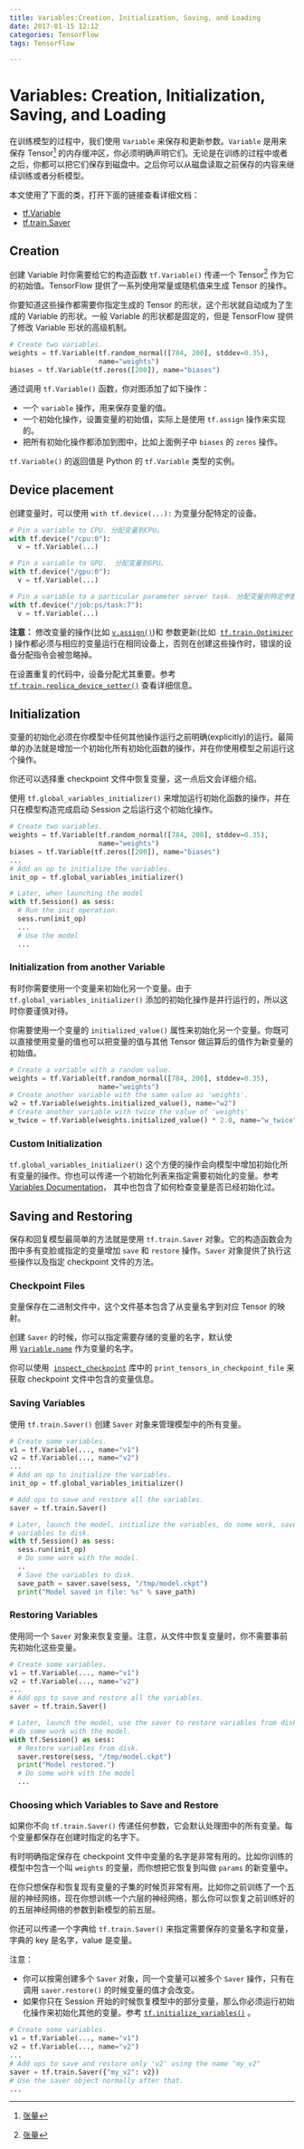 ```yaml
---
title: Variables:Creation, Initialization, Saving, and Loading
date: 2017-01-15 12:12
categories: TensorFlow
tags: TensorFlow

---
```


# Variables: Creation, Initialization, Saving, and Loading

在训练模型的过程中，我们使用 `Variable` 来保存和更新参数。`Variable` 是用来保存 Tensor[^1] 的内存缓冲区，你必须明确声明它们。无论是在训练的过程中或者之后，你都可以把它们保存到磁盘中。之后你可以从磁盘读取之前保存的内容来继续训练或者分析模型。

本文使用了下面的类，打开下面的链接查看详细文档：

- [tf.Variable](https://www.tensorflow.org/api_docs/python/state_ops/variables#Variable)
- [tf.train.Saver](https://www.tensorflow.org/api_docs/python/state_ops/saving_and_restoring_variables#Saver)

## Creation

创建 Variable 时你需要给它的构造函数 `tf.Variable()` 传递一个 Tensor[^1] 作为它的初始值。TensorFlow 提供了一系列使用常量或随机值来生成 Tensor 的操作。

你要知道这些操作都需要你指定生成的 Tensor 的形状，这个形状就自动成为了生成的 Variable 的形状。一般 Variable 的形状都是固定的，但是 TensorFlow 提供了修改 Variable 形状的高级机制。

```python
# Create two variables.
weights = tf.Variable(tf.random_normal([784, 200], stddev=0.35),
                      name="weights")
biases = tf.Variable(tf.zeros([200]), name="biases")
```

通过调用 `tf.Variable()` 函数，你对图添加了如下操作：

- 一个 `variable` 操作，用来保存变量的值。
- 一个初始化操作，设置变量的初始值，实际上是使用 `tf.assign` 操作来实现的。
- 把所有初始化操作都添加到图中，比如上面例子中 `biases` 的 `zeros` 操作。

`tf.Variable()` 的返回值是 Python 的 `tf.Variable` 类型的实例。

## Device placement

创建变量时，可以使用 `with tf.device(...):` 为变量分配特定的设备。

```python
# Pin a variable to CPU. 分配变量到CPU。
with tf.device("/cpu:0"):
  v = tf.Variable(...)

# Pin a variable to GPU.  分配变量到GPU。
with tf.device("/gpu:0"):
  v = tf.Variable(...)

# Pin a variable to a particular parameter server task. 分配变量到特定参数服务器任务。
with tf.device("/job:ps/task:7"):
  v = tf.Variable(...)
```

**注意：** 修改变量的操作(比如 [`v.assign()`](https://www.tensorflow.org/api_docs/python/state#Variable.assign))和 参数更新(比如  [`tf.train.Optimizer`](https://www.tensorflow.org/api_docs/python/train/optimizers#Optimizer) ) 操作都必须与相应的变量运行在相同设备上，否则在创建这些操作时，错误的设备分配指令会被忽略掉。

在设置重复的代码中，设备分配尤其重要。参考[`tf.train.replica_device_setter()`](https://www.tensorflow.org/api_docs/python/train/distributed_execution#replica_device_setter) 查看详细信息。

## Initialization

变量的初始化必须在你模型中任何其他操作运行之前明确(explicitly)的运行。最简单的办法就是增加一个初始化所有初始化函数的操作，并在你使用模型之前运行这个操作。

你还可以选择重 checkpoint 文件中恢复变量，这一点后文会详细介绍。

使用 `tf.global_variables_initializer()` 来增加运行初始化函数的操作，并在只在模型构造完成启动 Session 之后运行这个初始化操作。

```python
# Create two variables.
weights = tf.Variable(tf.random_normal([784, 200], stddev=0.35),
                      name="weights")
biases = tf.Variable(tf.zeros([200]), name="biases")
...
# Add an op to initialize the variables.
init_op = tf.global_variables_initializer()

# Later, when launching the model
with tf.Session() as sess:
  # Run the init operation.
  sess.run(init_op)
  ...
  # Use the model
  ...
```

### Initialization from another Variable

有时你需要使用一个变量来初始化另一个变量。由于 `tf.global_variables_initializer()` 添加的初始化操作是并行运行的，所以这时你要谨慎对待。

你需要使用一个变量的 `initialized_value()` 属性来初始化另一个变量。你既可以直接使用变量的值也可以把变量的值与其他 Tensor 做运算后的值作为新变量的初始值。

```python
# Create a variable with a random value.
weights = tf.Variable(tf.random_normal([784, 200], stddev=0.35),
                      name="weights")
# Create another variable with the same value as 'weights'.
w2 = tf.Variable(weights.initialized_value(), name="w2")
# Create another variable with twice the value of 'weights'
w_twice = tf.Variable(weights.initialized_value() * 2.0, name="w_twice")
```

### Custom Initialization

`tf.global_variables_initializer()` 这个方便的操作会向模型中增加初始化所有变量的操作。你也可以传递一个初始化列表来指定需要初始化的变量。参考[Variables Documentation](https://www.tensorflow.org/api_docs/python/state_ops)， 其中也包含了如何检查变量是否已经初始化过。

## Saving and Restoring

保存和回复模型最简单的方法就是使用 `tf.train.Saver` 对象。它的构造函数会为图中多有变脸或指定的变量增加 `save` 和 `restore` 操作。`Saver` 对象提供了执行这些操作以及指定 checkpoint 文件的方法。

### Checkpoint Files

变量保存在二进制文件中，这个文件基本包含了从变量名字到对应 Tensor 的映射。

创建 `Saver` 的时候，你可以指定需要存储的变量的名字，默认使用 [`Variable.name`](https://www.tensorflow.org/api_docs/python/state_ops/variables#Variable.name) 作为变量的名字。

你可以使用  [`inspect_checkpoint`](https://www.tensorflow.org/code/tensorflow/python/tools/inspect_checkpoint.py) 库中的 `print_tensors_in_checkpoint_file` 来获取 checkpoint 文件中包含的变量信息。

### Saving Variables

使用 `tf.train.Saver()` 创建 `Saver` 对象来管理模型中的所有变量。

```python
# Create some variables.
v1 = tf.Variable(..., name="v1")
v2 = tf.Variable(..., name="v2")
...
# Add an op to initialize the variables.
init_op = tf.global_variables_initializer()

# Add ops to save and restore all the variables.
saver = tf.train.Saver()

# Later, launch the model, initialize the variables, do some work, save the
# variables to disk.
with tf.Session() as sess:
  sess.run(init_op)
  # Do some work with the model.
  ..
  # Save the variables to disk.
  save_path = saver.save(sess, "/tmp/model.ckpt")
  print("Model saved in file: %s" % save_path)
```

### Restoring Variables

使用同一个 `Saver` 对象来恢复变量。注意，从文件中恢复变量时，你不需要事前先初始化这些变量。

```python
# Create some variables.
v1 = tf.Variable(..., name="v1")
v2 = tf.Variable(..., name="v2")
...
# Add ops to save and restore all the variables.
saver = tf.train.Saver()

# Later, launch the model, use the saver to restore variables from disk, and
# do some work with the model.
with tf.Session() as sess:
  # Restore variables from disk.
  saver.restore(sess, "/tmp/model.ckpt")
  print("Model restored.")
  # Do some work with the model
  ...
```



### Choosing which Variables to Save and Restore

如果你不向 `tf.train.Saver()` 传递任何参数，它会默认处理图中的所有变量。每个变量都保存在创建时指定的名字下。

有时明确指定保存在 checkpoint 文件中变量的名字是非常有用的。比如你训练的模型中包含一个叫 `weights` 的变量，而你想把它恢复到叫做 `params` 的新变量中。

在你只想保存和恢复现有变量的子集的时候页非常有用。比如你之前训练了一个五层的神经网络，现在你想训练一个六层的神经网络，那么你可以恢复之前训练好的的五层神经网络的参数到新模型的前五层。

你还可以传递一个字典给 `tf.train.Saver()` 来指定需要保存的变量名字和变量，字典的 key 是名字，value 是变量。

注意：

- 你可以按需创建多个 `Saver` 对象，同一个变量可以被多个 `Saver` 操作，只有在调用 `saver.restore()` 的时候变量的值才会改变。
- 如果你只在 Session 开始的时候恢复模型中的部分变量，那么你必须运行初始化操作来初始化其他的变量。参考 [`tf.initialize_variables()`](https://www.tensorflow.org/api_docs/python/state_ops/exporting_and_importing_meta_graphs#initialize_variables) 。



```python
# Create some variables.
v1 = tf.Variable(..., name="v1")
v2 = tf.Variable(..., name="v2")
...
# Add ops to save and restore only 'v2' using the name "my_v2"
saver = tf.train.Saver({"my_v2": v2})
# Use the saver object normally after that.
...
```

[^1]: [张量](https://www.wikiwand.com/zh-hans/%E5%BC%B5%E9%87%8F)

